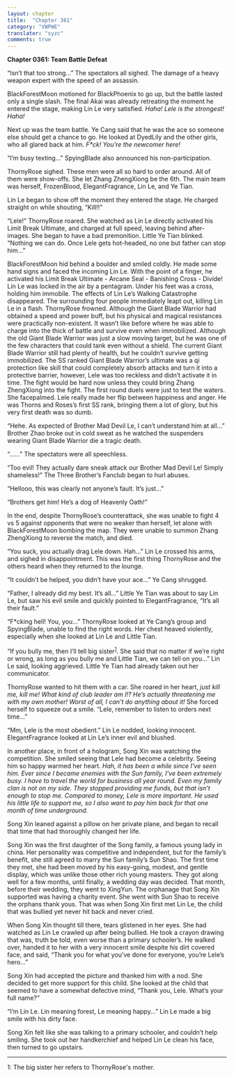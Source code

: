 ```yaml
---
layout: chapter
title:  "Chapter 361"
category: "VWPWE"
translator: "syzc"
comments: true
---
```


**Chapter 0361: Team Battle Defeat**

“Isn’t that too strong...” The spectators all sighed. The damage of a heavy weapon expert with the speed of an assassin.

BlackForestMoon motioned for BlackPhoenix to go up, but the battle lasted only a single slash. The final Akai was already retreating the moment he entered the stage, making Lin Le very satisfied. *Haha! Lele is the strongest! Haha!*

Next up was the team battle. Ye Cang said that he was the ace so someone else should get a chance to go. He looked at DyedLily and the other girls, who all glared back at him. *F\*ck! You’re the newcomer here!*

“I’m busy texting...” SpyingBlade also announced his non-participation.

ThornyRose sighed. These men were all so hard to order around. All of them were show-offs. She let Zhang ZhengXiong be the 6th. The main team was herself, FrozenBlood, ElegantFragrance, Lin Le, and Ye Tian.

Lin Le began to show off the moment they entered the stage. He charged straight on while shouting, “Kill!!”

“Lele!” ThornyRose roared. She watched as Lin Le directly activated his Limit Break Ultimate, and charged at full speed, leaving behind after-images. She began to have a bad premonition. Little Ye Tian blinked. “Nothing we can do. Once Lele gets hot-headed, no one but father can stop him...”

BlackForestMoon hid behind a boulder and smiled coldly. He made some hand signs and faced the incoming Lin Le. With the point of a finger, he activated his Limit Break Ultimate - Arcane Seal - Banishing Cross - Divide! Lin Le was locked in the air by a pentagram. Under his feet was a cross, holding him immobile. The effects of Lin Le’s Walking Catastrophe disappeared. The surrounding four people immediately leapt out, killing Lin Le in a flash. ThornyRose frowned. Although the Giant Blade Warrior had obtained a speed and power buff, but his physical and magical resistances were practically non-existent. It wasn’t like before where he was able to charge into the thick of battle and survive even when immobilized. Although the old Giant Blade Warrior was just a slow moving target, but he was one of the few characters that could tank even without a shield. The current Giant Blade Warrior still had plenty of health, but he couldn’t survive getting immobilized. The SS ranked Giant Blade Warrior’s ultimate was a qi protection like skill that could completely absorb attacks and turn it into a protective barrier, however, Lele was too reckless and didn’t activate it in time. The fight would be hard now unless they could bring Zhang ZhengXiong into the fight. The first round duels were just to test the waters. She facepalmed. Lele really made her flip between happiness and anger. He was Thorns and Roses’s first SS rank, bringing them a lot of glory, but his very first death was so dumb.

“Hehe. As expected of Brother Mad Devil Le, I can’t understand him at all...” Brother Zhao broke out in cold sweat as he watched the suspenders wearing Giant Blade Warrior die a tragic death.

“......” The spectators were all speechless.

“Too evil! They actually dare sneak attack our Brother Mad Devil Le! Simply shameless!” The Three Brother’s Fanclub began to hurl abuses.

“Hellooo, this was clearly not anyone’s fault. It’s just...”

“Brothers get him! He’s a dog of Heavenly Oath!”

In the end, despite ThornyRose’s counterattack, she was unable to fight 4 vs 5 against opponents that were no weaker than herself, let alone with BlackForestMoon bombing the map. They were unable to summon Zhang ZhengXiong to reverse the match, and died.

“You suck, you actually drag Lele down. Hah...” Lin Le crossed his arms, and sighed in disappointment. This was the first thing ThornyRose and the others heard when they returned to the lounge.

“It couldn’t be helped, you didn’t have your ace...” Ye Cang shrugged.

“Father, I already did my best. It’s all...” Little Ye Tian was about to say Lin Le, but saw his evil smile and quickly pointed to ElegantFragrance, “It’s all their fault.”

“F\*cking hell! You, you...” ThornyRose looked at Ye Cang’s group and SpyingBlade, unable to find the right words. Her chest heaved violently, especially when she looked at Lin Le and Little Tian.

“If you bully me, then I’ll tell big sister<sup>[1](#footnote1)</sup>. She said that no matter if we’re right or wrong, as long as you bully me and Little Tian, we can tell on you...” Lin Le said, looking aggrieved. Little Ye Tian had already taken out her communicator.

ThornyRose wanted to hit them with a car. She roared in her heart, *just kill me, kill me! What kind of club leader am I!? He’s actually threatening me with my own mother! Worst of all, I can’t do anything about it!* She forced herself to squeeze out a smile. “Lele, remember to listen to orders next time...”

“Mm, Lele is the most obedient.” Lin Le nodded, looking innocent. ElegantFragrance looked at Lin Le’s inner evil and blushed.

In another place, in front of a hologram, Song Xin was watching the competition. She smiled seeing that Lele had become a celebrity. Seeing him so happy warmed her heart. *Hah, it has been a while since I’ve seen him. Ever since I became enemies with the Sun family, I’ve been extremely busy. I have to travel the world for business all year round. Even my family clan is not on my side. They stopped providing me funds, but that isn’t enough to stop me. Compared to money, Lele is more important. He used his little life to support me, so I also want to pay him back for that one month of time underground.*

Song Xin leaned against a pillow on her private plane, and began to recall that time that had thoroughly changed her life.

Song Xin was the first daughter of the Song family, a famous young lady in china. Her personality was competitive and independent, but for the family’s benefit, she still agreed to marry the Sun family’s Sun Shao. The first time they met, she had been moved by his easy-going, modest, and gentle display, which was unlike those other rich young masters. They got along well for a few months, until finally, a wedding day was decided. That month, before their wedding, they went to XingYun. The orphanage that Song Xin supported was having a charity event. She went with Sun Shao to receive the orphans thank yous. That was when Song Xin first met Lin Le, the child that was bullied yet never hit back and never cried.

When Song Xin thought till there, tears glistened in her eyes. She had watched as Lin Le crawled up after being bullied. He took a crayon drawing that was, truth be told, even worse than a primary schooler’s. He walked over, handed it to her with a very innocent smile despite his dirt covered face, and said, “Thank you for what you’ve done for everyone, you’re Lele’s hero...”

Song Xin had accepted the picture and thanked him with a nod. She decided to get more support for this child. She looked at the child that seemed to have a somewhat defective mind, “Thank you, Lele. What’s your full name?”

“I’m Lin Le. Lin meaning forest, Le meaning happy...” Lin Le made a big smile with his dirty face.

Song Xin felt like she was talking to a primary schooler, and couldn’t help smiling. She took out her handkerchief and helped Lin Le clean his face, then turned to go upstairs.

---

<a name="footnote1">1</a>: The big sister her refers to ThornyRose's mother.
